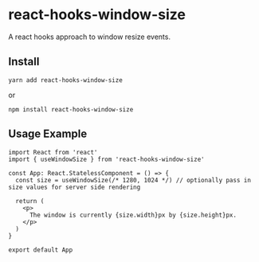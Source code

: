 # react-hooks-window-size

A react hooks approach to window resize events.

## Install

```
yarn add react-hooks-window-size
```

or

```
npm install react-hooks-window-size
```

## Usage Example

```tsx
import React from 'react'
import { useWindowSize } from 'react-hooks-window-size'

const App: React.StatelessComponent = () => {
  const size = useWindowSize(/* 1280, 1024 */) // optionally pass in size values for server side rendering

  return (
    <p>
      The window is currently {size.width}px by {size.height}px.
    </p>
  )
}

export default App
```
